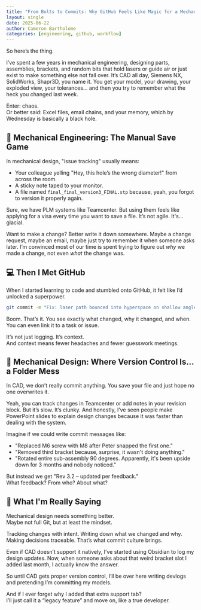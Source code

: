 ```yaml
---
title: "From Bolts to Commits: Why GitHub Feels Like Magic for a Mechanical Engineer"
layout: single
date: 2025-06-22
author: Cameron Bartholome
categories: [engineering, github, workflow]
---
```


So here’s the thing.

I’ve spent a few years in mechanical engineering, designing parts, assemblies, brackets, and random bits that hold lasers or guide air or just exist to make something else not fall over. It’s CAD all day, Siemens NX, SolidWorks, Shapr3D, you name it. You get your model, your drawing, your exploded view, your tolerances... and then you try to remember what the heck you changed last week.

Enter: chaos.  
Or better said: Excel files, email chains, and your memory, which by Wednesday is basically a black hole.

## 🧠 Mechanical Engineering: The Manual Save Game

In mechanical design, "issue tracking" usually means:

- Your colleague yelling "Hey, this hole’s the wrong diameter!" from across the room.  
- A sticky note taped to your monitor.  
- A file named `final_final_version3_FINAL.stp` because, yeah, you forgot to version it properly again.

Sure, we have PLM systems like Teamcenter. But using them feels like applying for a visa every time you want to save a file. It’s not agile. It's... glacial.

Want to make a change? Better write it down somewhere. Maybe a change request, maybe an email, maybe just try to remember it when someone asks later. I’m convinced most of our time is spent trying to figure out *why* we made a change, not even *what* the change was.

## 💻 Then I Met GitHub

When I started learning to code and stumbled onto GitHub, it felt like I’d unlocked a superpower.

```bash
git commit -m "Fix: laser path bounced into hyperspace on shallow angles"
```

Boom. That’s it. You see exactly what changed, why it changed, and when. You can even link it to a task or issue.

It’s not just logging. It’s context.  
And context means fewer headaches and fewer guesswork meetings.

## 🧱 Mechanical Design: Where Version Control Is... a Folder Mess

In CAD, we don’t really commit anything. You save your file and just hope no one overwrites it.

Yeah, you can track changes in Teamcenter or add notes in your revision block. But it’s slow. It’s clunky. And honestly, I’ve seen people make PowerPoint slides to explain design changes because it was faster than dealing with the system.

Imagine if we could write commit messages like:

- "Replaced M6 screw with M8 after Peter snapped the first one."  
- "Removed third bracket because, surprise, it wasn't doing anything."  
- "Rotated entire sub-assembly 90 degrees. Apparently, it's been upside down for 3 months and nobody noticed."

But instead we get "Rev 3.2 – updated per feedback."  
What feedback? From who? About what?

## 🤔 What I'm Really Saying

Mechanical design needs something better.  
Maybe not full Git, but at least the mindset.

Tracking changes with intent. Writing down what we changed and why. Making decisions traceable. That’s what commit culture brings.

Even if CAD doesn’t support it natively, I’ve started using Obsidian to log my design updates. Now, when someone asks about that weird bracket slot I added last month, I actually know the answer.

So until CAD gets proper version control, I’ll be over here writing devlogs and pretending I’m committing my models.

And if I ever forget why I added that extra support tab?  
I’ll just call it a “legacy feature” and move on, like a true developer.

